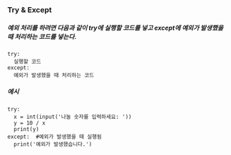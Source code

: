 ### Try & Except
##### 예외 처리를 하려면 다음과 같이 try에 실행할 코드를 넣고 except에 예외가 발생했을 때 처리하는 코드를 넣는다.

```
try:
  실행할 코드
except:
  예외가 발생했을 때 처리하는 코드

```

##### 예시
```
try:
  x = int(input('나눌 숫자를 입력하세요: '))
  y = 10 / x
  print(y)
except:  #예외가 발생했을 때 실행됨
  print('예외가 발생했습니다.')
```